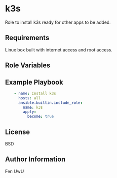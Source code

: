 k3s
=========

Role to install k3s ready for other apps to be added.

Requirements
------------

Linux box built with internet access and root access.

Role Variables
--------------



Example Playbook
----------------

```yaml
    - name: Install k3s
      hosts: all
      ansible.builtin.include_role:
        name: k3s
        apply:
          become: true
```

License
-------

BSD

Author Information
------------------

Fen UwU
